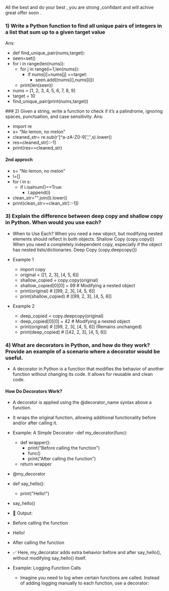 All the best and do your best , you are strong ,confidant and will achive great offer soon .

### 1) Write a Python function to find all unique pairs of integers in a list that sum up to a given target value

Ans:
- def find_unique_pair(nums,target):
 - seen=set()
 - for i in range(len(nums)):
   - for j in range(i+1,len(nums)):
     - if nums[i]+nums[j] ==target:
       - seen.add((nums[i],nums[i]))
   - print(len(seen))
- nums = [1, 2, 3, 4, 5, 6, 7, 8, 9]
- target = 10
- find_unique_pair(print(nums,target))


️### 2) Given a string, write a function to check if it’s a palindrome, ignoring spaces, punctuation, and case sensitivity.
Ans: 
- import re
- s= "No lemon, no melon"
- cleaned_str= re.sub(r'[^a-zA-Z0-9]','',s).lower()
- res=cleaned_str[::-1]
- print(res==cleaned_str)

#### 2nd approch 
- s= "No lemon, no melon"
- l=[]
- for i in s:
    - if i.isalnum()==True:
        - l.append(i)
- clean_str="".join(l).lower()
- print(clean_str==clean_str[::-1])

### 3) Explain the difference between deep copy and shallow copy in Python. When would you use each?

- When to Use Each?
  When you need a new object, but modifying nested elements should reflect in both objects.	Shallow Copy (copy.copy())
  When you need a completely independent copy, especially if the object has nested lists/dictionaries.	Deep Copy (copy.deepcopy())

- Example 1
    - import copy
    - original = [[1, 2, 3], [4, 5, 6]]
    - shallow_copied = copy.copy(original)
    - shallow_copied[0][0] = 99  # Modifying a nested object
    - print(original)  # [[99, 2, 3], [4, 5, 6]]
    - print(shallow_copied)  # [[99, 2, 3], [4, 5, 6]]

- Example 2
  - deep_copied = copy.deepcopy(original)
  - deep_copied[0][0] = 42  # Modifying a nested object
  - print(original)  # [[99, 2, 3], [4, 5, 6]] (Remains unchanged)
  - print(deep_copied)  # [[42, 2, 3], [4, 5, 6]]
    
### 4) What are decorators in Python, and how do they work? Provide an example of a scenario where a decorator would be useful.

- A decorator in Python is a function that modifies the behavior of another function without changing its code. It allows for reusable and clean code.

#### How Do Decorators Work?
- A decorator is applied using the @decorator_name syntax above a function.
- It wraps the original function, allowing additional functionality before and/or after calling it.

- Example: A Simple Decorator
  -def my_decorator(func):
    - def wrapper():
        - print("Before calling the function")
        - func()
        - print("After calling the function")
    - return wrapper
 - @my_decorator
 - def say_hello():
    - print("Hello!")
 - say_hello()

  
- 🔹 Output:
 - Before calling the function  
 - Hello!  
 - After calling the function  
- ✅ Here, my_decorator adds extra behavior before and after say_hello(), without modifying say_hello() itself.

- Example: Logging Function Calls
  - Imagine you need to log when certain functions are called. Instead of adding logging manually to each function, use a decorator:


